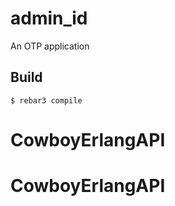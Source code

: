 admin_id
=====

An OTP application

Build
-----

    $ rebar3 compile
# CowboyErlangAPI
# CowboyErlangAPI
